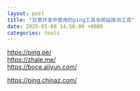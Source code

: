 ```yaml
---
layout: post
title: "日常开发中使用的ping工具与网站拨测工具"
date: 2025-05-08 14:50:00 +0800
categories: tools
---
```


https://ping.pe/  
https://zhale.me/  
https://boce.aliyun.com/  

https://ping.chinaz.com/  



